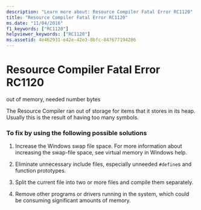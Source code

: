 ```yaml
---
description: "Learn more about: Resource Compiler Fatal Error RC1120"
title: "Resource Compiler Fatal Error RC1120"
ms.date: "11/04/2016"
f1_keywords: ["RC1120"]
helpviewer_keywords: ["RC1120"]
ms.assetid: 4e462931-e42e-42e3-8bfc-847677194286
---
```

# Resource Compiler Fatal Error RC1120

out of memory, needed number bytes

The Resource Compiler ran out of storage for items that it stores in its heap. Usually this is the result of having too many symbols.

### To fix by using the following possible solutions

1. Increase the Windows swap file space. For more information about increasing the swap-file space, see virtual memory in Windows help.

1. Eliminate unnecessary include files, especially unneeded `#define`s and function prototypes.

1. Split the current file into two or more files and compile them separately.

1. Remove other programs or drivers running in the system, which could be consuming significant amounts of memory.
